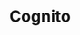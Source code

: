 ---
blog: https://blog.cognitohq.com/
codehost: https://github.com/cognito
facebook: https://facebook.com/cognitohq
logohandle: cognitohq
sort: cognitohq
title: Cognito
twitter: https://x.com/getcognito
website: https://cognitohq.com/
---